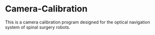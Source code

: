 # Camera-Calibration
This is a camera calibration program designed for the optical navigation system of spinal surgery robots.
